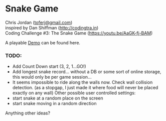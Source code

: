 # Snake Game

Chris Jordan (toferj@gmail.com)  
inspired by Dan Shiffman (http://codingtra.in)  
Coding Challenge #3: The Snake Game (https://youtu.be/AaGK-fj-BAM)

A playable [Demo](https://toferj.github.io/p5js/snake/) can be found here.

### TODO:
- Add Count Down start (3, 2, 1...GO!)
- Add longest snake record... without a DB or some sort of online storage, this would only be per game session...
- It seems impossible to ride along the walls now. Check wall collision detection.
  (as a stopgap, I just made it where food will never be placed exactly on any wall)
Other possible user controlled settings:
 - start snake at a random place on the screen
 - start snake moving in a random direction
 
Anything other ideas?
